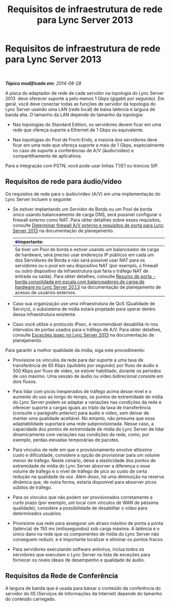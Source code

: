﻿---
title: Requisitos de infraestrutura de rede para Lync Server 2013
TOCTitle: Requisitos de infraestrutura de rede para Lync Server 2013
ms:assetid: 35c7bb3f-8e0f-48b7-8a2c-857d4b42a4c4
ms:mtpsurl: https://technet.microsoft.com/pt-br/library/Gg425841(v=OCS.15)
ms:contentKeyID: 49306362
ms.date: 05/19/2016
mtps_version: v=OCS.15
ms.translationtype: HT
---

# Requisitos de infraestrutura de rede para Lync Server 2013

 

_**Tópico modificado em:** 2014-08-28_

A placa do adaptador de rede de cada servidor na topologia do Lync Server 2013  deve oferecer suporte a pelo menos 1 Gbps (gigabit por segundo). Em geral, você deve conectar todas as funções de servidor da topologia do Lync Server usando uma LAN (rede local) de baixa latência e largura de banda alta. O tamanho da LAN depende do tamanho da topologia:

  - Nas topologias do Standard Edition, os servidores devem ficar em uma rede que ofereça suporte a Ethernet de 1 Gbps ou equivalente.

  - Nas topologias do Pool de Front-Ends, a maioria dos servidores deve ficar em uma rede que ofereça suporte a mais de 1 Gbps, especialmente no caso de suporte a conferências de A/V (áudio/vídeo) e compartilhamento de aplicativos.

Para a integração com PSTN, você pode usar linhas T1/E1 ou troncos SIP.

## Requisitos de rede para áudio/vídeo

Os requisitos de rede para o áudio/vídeo (A/V) em uma implementação do Lync Server incluem o seguinte:

  - Se estiver implantando um Servidor de Borda ou um Pool de borda único usando balanceamento de carga DNS, será possível configurar o firewall externo como NAT. Para obter detalhes sobre esses requisitos, consulte [Determinar firewall A/V externo e requisitos de porta para Lync Server 2013](lync-server-2013-determine-external-a-v-firewall-and-port-requirements.md) na documentação de planejamento.
    
    <table>
    <thead>
    <tr class="header">
    <th><img src="images/Gg425939.important(OCS.15).gif" title="important" alt="important" />Importante:</th>
    </tr>
    </thead>
    <tbody>
    <tr class="odd">
    <td>Se tiver um Pool de borda e estiver usando um balanceador de carga de hardware, será preciso usar endereços IP públicos em cada um dos Servidores de Borda e não será possível usar NAT para os servidores ou o pool em seu dispositivo NAT (por exemplo, o firewall ou outro dispositivo da infraestrutura que faria o tráfego NAT de entrada ou saída). Para obter detalhes, consulte <a href="lync-server-2013-port-summary-scaled-consolidated-edge-with-hardware-load-balancers.md">Resumo de porta - borda consolidada em escala com balanceadores de carga de hardware no Lync Server 2013</a> na documentação de planejamento de acesso de usuários externos.</td>
    </tr>
    </tbody>
    </table>


  - Caso sua organização use uma infraestrutura de QoS (Qualidade de Serviço), o subsistema de mídia estará projetado para operar dentro dessa infraestrutura existente.

  - Caso você utilize o protocolo IPsec, é recomendável desabilitá-lo nos intervalos de portas usados para o tráfego de A/V. Para obter detalhes, consulte [Exceções Ipsec no Lync Server 2013](lync-server-2013-ipsec-exceptions.md) na documentação de planejamento.

Para garantir a melhor qualidade da mídia, siga este procedimento:

  - Provisione os vínculos da rede para dar suporte a uma taxa de transferência de 65 Kbps (quilobits por segundo) por fluxo de áudio e 500 Kbps por fluxo de vídeo, se estiver habilitado, durante os períodos de uso máximo. Uma sessão de áudio ou vídeo bidirecional consiste em dois fluxos.

  - Para lidar com picos inesperados de tráfego acima desse nível e o aumento do uso ao longo do tempo, os pontos de extremidade de mídia do Lync Server podem se adaptar a variações nas condições da rede e oferecer suporte a cargas iguais ao triplo da taxa de transferência (consulte o parágrafo anterior) para áudio e vídeo, sem deixar de manter uma qualidade aceitável. No entanto, não presuma que essa adaptabilidade suportará uma rede subprovisionada. Nesse caso, a capacidade dos pontos de extremidade de mídia do Lync Server de lidar dinamicamente com variações nas condições da rede, como, por exemplo, perdas elevadas temporárias de pacotes.

  - Para vínculos de rede em que o provisionamento envolve altíssimo custo e dificuldade, considere a opção de provisionar para um volume menor de tráfego. Neste cenário, deixe a elasticidade dos pontos de extremidade de mídia do Lync Server absorver a diferença o esse volume de tráfego e o nível de tráfego de pico ao custo de certa redução na qualidade da voz. Além disso, há uma diminuição na reserva dinâmica que, de outra forma, estaria disponível para absorver picos súbitos de tráfego.

  - Para os vínculos que não podem ser provisionados corretamente a curto prazo (por exemplo, um local com vínculos de WAN de péssima qualidade), considere a possibilidade de desabilitar o vídeo para determinados usuários.

  - Provisione sua rede para assegurar um atraso máximo de ponta a ponta (latência) de 150 ms (milissegundos) sob carga máxima. A latência é o único dano na rede que os componentes de mídia do Lync Server não conseguem reduzir, e é importante localizar e eliminar os pontos fracos.

  - Para servidores executando software antivírus, inclua todos os servidores que executam o Lync Server na lista de exceções para fornecer os níveis ideais de desempenho e qualidade de áudio.

## Requisitos da Rede de Conferência

A largura de banda que é usada para baixar o conteúdo da conferência do servidor do IIS (Serviços de Informações da Internet) depende do tamanho do conteúdo carregado.

